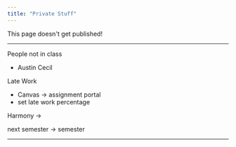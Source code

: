 ```yaml
---
title: "Private Stuff"
---
```


This page doesn't get published!


---
People not in class
- Austin Cecil


Late Work
- Canvas -> assignment portal
- set late work percentage


Harmony -> 

next semester -> semester 


---

